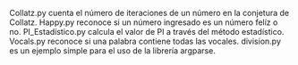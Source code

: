 Collatz.py cuenta el número de iteraciones de un número en la conjetura de Collatz.
Happy.py reconoce si un número ingresado es un número felíz o no.
PI_Estadístico.py calcula el valor de PI a través del método estadístico.
Vocals.py reconoce si una palabra contiene todas las vocales.
division.py es un ejemplo simple para el uso de la librería argparse.
